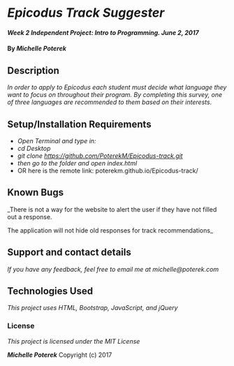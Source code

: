 # _Epicodus Track Suggester_

#### _Week 2 Independent Project: Intro to Programming. June 2, 2017_

#### By _**Michelle Poterek**_

## Description

_In order to apply to Epicodus each student must decide what language they want to focus on throughout their program. By completing this survey, one of three languages are recommended to them based on their interests._

## Setup/Installation Requirements

* _Open Terminal and type in:_
*  _cd Desktop_
*  _git clone https://github.com/PoterekM/Epicodus-track.git_
* _then go to the folder and open index.html_
* OR here is the remote link: poterekm.github.io/Epicodus-track/


## Known Bugs

_There is not a way for the website to alert the user if they have not filled out a response.

The application will not hide old responses for track recommendations_

## Support and contact details

_If you have any feedback, feel free to email me at michelle@poterek.com_

## Technologies Used

_This project uses HTML, Bootstrap, JavaScript, and jQuery_

### License

*This project is licensed under the MIT License*

**_Michelle Poterek_** Copyright (c) 2017
